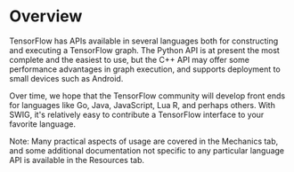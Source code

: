 # Overview <a class="md-anchor" id="AUTOGENERATED-overview"></a>

TensorFlow has APIs available in several languages both for constructing and
executing a TensorFlow graph.  The Python API is at present the most complete
and the easiest to use, but the C++ API may offer some performance advantages
in graph execution, and supports deployment to small devices such as Android.

Over time, we hope that the TensorFlow community will develop front ends for
languages like Go, Java, JavaScript, Lua R, and perhaps others. With SWIG, it's
relatively easy to contribute a TensorFlow interface to your favorite language.

Note: Many practical aspects of usage are covered in the Mechanics tab, and
some additional documentation not specific to any particular language API is
available in the Resources tab.

